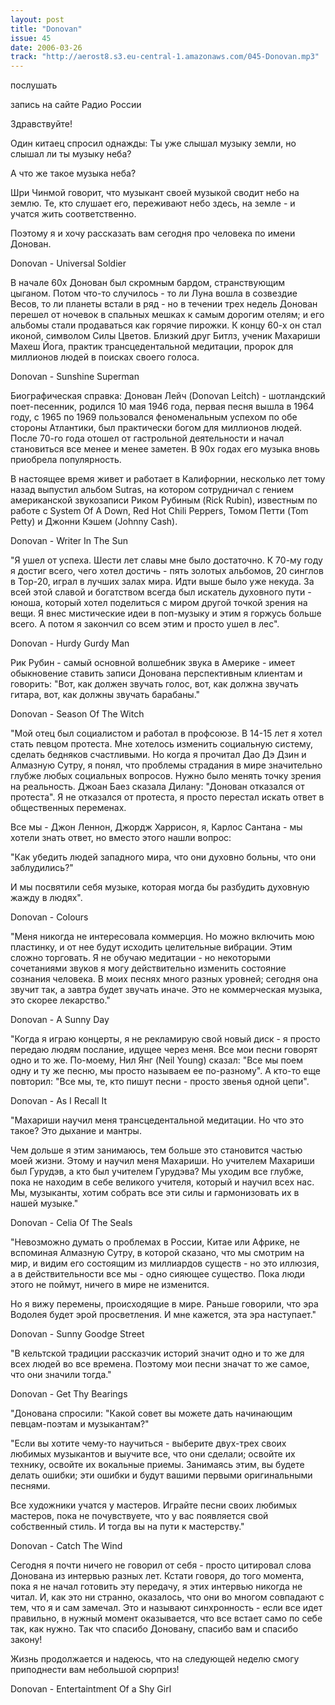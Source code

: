 ```yaml
---
layout: post
title: "Donovan"
issue: 45
date: 2006-03-26
track: "http://aerost8.s3.eu-central-1.amazonaws.com/045-Donovan.mp3"
---
```


послушать

запись на сайте Радио России

Здравствуйте!

Один китаец спросил однажды: Ты уже слышал музыку земли, но слышал ли ты музыку неба?

А что же такое музыка неба?

Шри Чинмой говорит, что музыкант своей музыкой сводит небо на землю. Те, кто слушает его, переживают небо здесь, на земле - и учатся жить соответственно.

Поэтому я и хочу рассказать вам сегодня про человека по имени Донован.

Donovan - Universal Soldier

В начале 60х Донован был скромным бардом, странствующим цыганом. Потом что-то случилось - то ли Луна вошла в созвездие Весов, то ли планеты встали в ряд - но в течении трех недель Донован перешел от ночевок в спальных мешках к самым дорогим отелям; и его альбомы стали продаваться как горячие пирожки. К концу 60-х он стал иконой, символом Силы Цветов. Близкий друг Битлз, ученик Махариши Махеш Йога, практик трансцедентальной медитации, пророк для миллионов людей в поисках своего голоса.

Donovan - Sunshine Superman

Биографическая справка: Донован Лейч (Donovan Leitch) - шотландский поет-песенник, родился 10 мая 1946 года, первая песня вышла в 1964 году, с 1965 по 1969 пользовался феноменальным успехом по обе стороны Атлантики, был практически богом для миллионов людей. После 70-го года отошел от гастрольной деятельности и начал становиться все менее и менее заметен. В 90х годах его музыка вновь приобрела популярность.

В настоящее время живет и работает в Калифорнии, несколько лет тому назад выпустил альбом Sutras, на котором сотрудничал с гением американской звукозаписи Риком Рубиным (Rick Rubin), известным по работе с System Of A Down, Red Hot Chili Peppers, Томом Петти (Tom Petty) и Джонни Кэшем (Johnny Cash).

Donovan - Writer In The Sun

"Я ушел от успеха. Шести лет славы мне было достаточно. К 70-му году я достиг всего, чего хотел достичь - пять золотых альбомов, 20 синглов в Top-20, играл в лучших залах мира. Идти выше было уже некуда. За всей этой славой и богатством всегда был искатель духовного пути - юноша, который хотел поделиться с миром другой точкой зрения на вещи. Я внес мистические идеи в поп-музыку и этим я горжусь больше всего. А потом я закончил со всем этим и просто ушел в лес".

Donovan - Hurdy Gurdy Man

Рик Рубин - самый основной волшебник звука в Америке - имеет обыкновение ставить записи Донована перспективным клиентам и говорить: "Вот, как должен звучать голос, вот, как должна звучать гитара, вот, как должны звучать барабаны."

Donovan - Season Of The Witch

"Мой отец был социалистом и работал в профсоюзе. В 14-15 лет я хотел стать певцом протеста. Мне хотелось изменить социальную систему, сделать бедняков счастливыми. Но когда я прочитал Дао Дэ Дзин и Алмазную Сутру, я понял, что проблемы страдания в мире значительно глубже любых социальных вопросов. Нужно было менять точку зрения на реальность. Джоан Баез сказала Дилану: "Донован отказался от протеста". Я не отказался от протеста, я просто перестал искать ответ в общественных переменах.

Все мы - Джон Леннон, Джордж Харрисон, я, Карлос Сантана - мы хотели знать ответ, но вместо этого нашли вопрос:

"Как убедить людей западного мира, что они духовно больны, что они заблудились?"

И мы посвятили себя музыке, которая могда бы разбудить духовную жажду в людях".

Donovan - Colours

"Меня никогда не интересовала коммерция. Но можно включить мою пластинку, и от нее будут исходить целительные вибрации. Этим сложно торговать. Я не обучаю медитации - но некоторыми сочетаниями звуков я могу действительно изменить состояние сознания человека. В моих песнях много разных уровней; сегодня она звучит так, а завтра будет звучать иначе. Это не коммерческая музыка, это скорее лекарство."

Donovan - A Sunny Day

"Когда я играю концерты, я не рекламирую свой новый диск - я просто передаю людям послание, идущее через меня. Все мои песни говорят одно и то же. По-моему, Нил Янг (Neil Young) сказал: "Все мы поем одну и ту же песню, мы просто называем ее по-разному". А кто-то еще повторил: "Все мы, те, кто пишут песни - просто звенья одной цепи".

Donovan - As I Recall It

"Махариши научил меня трансцедентальной медитации. Но что это такое? Это дыхание и мантры.

Чем дольше я этим занимаюсь, тем больше это становится частью моей жизни. Этому и научил меня Махариши. Но учителем Махариши был Гурудэв, а кто был учителем Гурудэва? Мы уходим все глубже, пока не находим в себе великого учителя, который и научил всех нас. Мы, музыканты, хотим собрать все эти силы и гармонизовать их в нашей музыке."

Donovan - Celia Of The Seals

"Невозможно думать о проблемах в России, Китае или Африке, не вспоминая Алмазную Сутру, в которой сказано, что мы смотрим на мир, и видим его состоящим из миллиардов существ - но это иллюзия, а в действительности все мы - одно сияющее существо. Пока люди этого не поймут, ничего в мире не изменится.

Но я вижу перемены, происходящие в мире. Раньше говорили, что эра Водолея будет эрой просветления. И мне кажется, эта эра наступает."

Donovan - Sunny Goodge Street

"В кельтской традиции рассказчик историй значит одно и то же для всех людей во все времена. Поэтому мои песни значат то же самое, что они значили тогда."

Donovan - Get Thy Bearings

"Донована спросили: "Какой совет вы можете дать начинающим певцам-поэтам и музыкантам?"

"Если вы хотите чему-то научиться - выберите двух-трех своих любимых музыкантов и выучите все, что они сделали; освойте их технику, освойте их вокальные приемы. Занимаясь этим, вы будете делать ошибки; эти ошибки и будут вашими первыми оригинальными песнями.

Все художники учатся у мастеров. Играйте песни своих любимых мастеров, пока не почувствуете, что у вас появляется свой собственный стиль. И тогда вы на пути к мастерству."

Donovan - Catch The Wind

Сегодня я почти ничего не говорил от себя - просто цитировал слова Донована из интервью разных лет. Кстати говоря, до того момента, пока я не начал готовить эту передачу, я этих интервью никогда не читал. И, как это ни странно, оказалось, что они во многом совпадают с тем, что я и сам замечал. Это и называют синхронность - если все идет правильно, в нужный момент оказывается, что все встает само по себе так, как нужно. Так что спасибо Доновану, спасибо вам и спасибо закону!

Жизнь продолжается и надеюсь, что на следующей неделю смогу приподнести вам небольшой сюрприз!

Donovan - Entertaintment Of a Shy Girl
